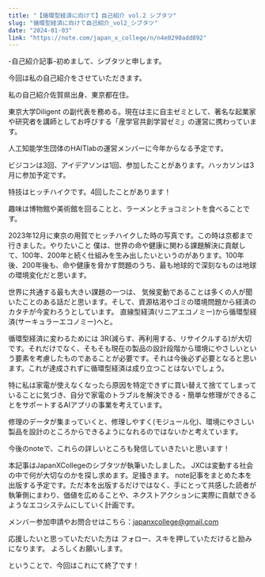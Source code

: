 ```yaml
---
title: "【循環型経済に向けて】自己紹介 vol.2 シブタツ"
slug: "循環型経済に向けて自己紹介_vol2_シブタツ"
date: "2024-01-03"
link: "https://note.com/japan_x_college/n/n4e0290add892"
---
```


-自己紹介記事-初めまして、シブタツと申します。

今回は私の自己紹介をさせていただきます。

私の自己紹介佐賀県出身、東京都在住。

東京大学Diligent の副代表を務める。現在は主に自主ゼミとして、著名な起業家や研究者を講師としてお呼びする「産学官共創学習ゼミ」の運営に携わっています。

人工知能学生団体のHAITlabの運営メンバーに今年からなる予定です。

ビジコンは3回、アイデアソンは1回、参加したことがあります。ハッカソンは3月に参加予定です。

特技はヒッチハイクです。4回したことがあります！

趣味は博物館や美術館を回ることと、ラーメンとチョコミントを食べることです。




2023年12月に東京の用賀でヒッチハイクした時の写真です。この時は京都まで行きました。やりたいこと
僕は、世界の命や健康に関わる課題解決に貢献して、100年、200年と続く仕組みを生み出したいというのがあります。100年後、200年後も、命や健康を脅かす問題のうち、最も地球的で深刻なものは地球の環境変化だと思います。

世界に共通する最も大きい課題の一つは、
気候変動であることは多くの人が聞いたことのある話だと思います。そして、資源枯渇やゴミの環境問題から経済のカタチが今変わろうとしています。
直線型経済(リニアエコノミー)から循環型経済(サーキュラーエコノミー)へと。

循環型経済に変わるためには
3R(減らす、再利用する、リサイクルする)が大切です。それだけでなく、そもそも現在の製品の設計段階から環境にやさしいという要素を考慮したものであることが必要です。それは今後必ず必要となると思います。これが達成されずに循環型経済は成り立つことはないでしょう。

特に私は家電が使えなくなったら原因を特定できずに買い替えて捨ててしまっていることに気づき、自分で家電のトラブルを解決できる・簡単な修理ができることをサポートするAIアプリの事業を考えています。

修理のデータが集まっていくと、修理しやすく(モジュール化)、環境にやさしい製品を設計のところからできるようになれるのではないかと考えています。

今後のnoteで、これらの詳しいところも発信していきたいと思います！

本記事はJapanXCollegeのシブタツが執筆いたしました。
JXCは変動する社会の中で何が大切なのかを探し求めます。足掻きます。
note記事をまとめた本を出版する予定です。ただ本を出版するだけではなく、手にとって共感した読者が執筆側にまわり、価値を広めることや、ネクストアクションに実際に貢献できるようなエコシステムにしていく計画です。

メンバー参加申請やお問合せはこちら：japanxcollege@gmail.com

応援したいと思っていただいた方は
フォロー、スキを押していただけると励みになります。
よろしくお願いします。



ということで、今回はこれにて終了です！